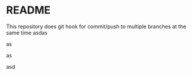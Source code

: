 # README

This repository does git hook for commit/push to multiple branches at the same time
asdas

as

as


asd
